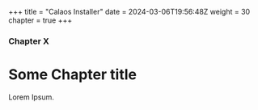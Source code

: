 +++
title = "Calaos Installer"
date = 2024-03-06T19:56:48Z
weight = 30
chapter = true
+++

### Chapter X

# Some Chapter title

Lorem Ipsum.